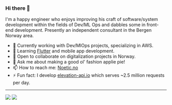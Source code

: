### Hi there 👋

I'm a happy engineer who enjoys improving his craft of software/system development within the fields of 
Dev/ML Ops and dabbles some in front-end development. Presently an independent consultant in the Bergen Norway area. 

- 🔭 Currently working with Dev/MlOps projects, specializing in AWS.
- 🌱 Learning [Flutter](https://flutter.dev/) and mobile app development.
- 👯 Open to collaborate on digitalization projects in Norway.
- 💬 Ask me about making a good ol' fashion applie pie!
- 📫 How to reach me: [Noetic.no](https://www.noetic.no/)
- ⚡ Fun fact: I develop [elevation-api.io](https://elevation-api.io) which serves ~2.5 million requests per day. 

---

![](https://github-readme-stats.vercel.app/api?username=milesgranger&hide_border=true&show_icons=true&count_private=true) 
![](https://github-readme-stats.vercel.app/api/top-langs/?username=milesgranger&exclude_repo=caroline&hide=html,Jupyter%20Notebook&langs_count=10&layout=compact)
